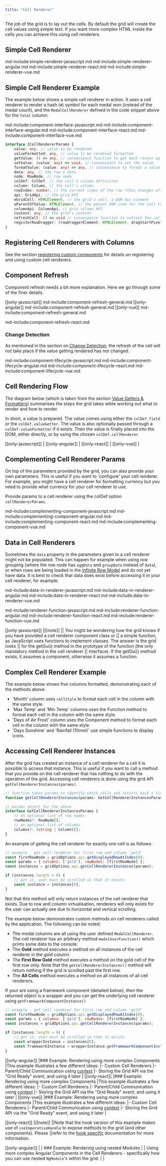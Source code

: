 ```yaml
---
title: "Cell Renderer"
---
```


The job of the grid is to lay out the cells. By default the grid will create the cell values using simple text. If you want more complex HTML inside the cells you can achieve this using cell renderers.

## Simple Cell Renderer

md-include:simple-renderer-javascript.md
md-include:simple-renderer-angular.md
md-include:simple-renderer-react.md
md-include:simple-renderer-vue.md

## Simple Cell Renderer Example

The example below shows a simple cell renderer in action. It uses a cell renderer to render a hash (`#`) symbol for each medal won
(instead of the medal count), and the `MedalCellRenderer` defined in the code snippet above for the `Total` column:

<grid-example title='Simple Cell Renderer' name='simple-javascript' type='generated' options='{ "exampleHeight": 460 }'></grid-example>

md-include:component-interface-javascript.md
md-include:component-interface-angular.md
md-include:component-interface-react.md
md-include:component-interface-vue.md

```ts
interface ICellRendererParams {
    value: any, // value to be rendered
    valueFormatted: any, // value to be rendered formatted
    getValue: () => any, // convenience function to get most recent up to date value
    setValue: (value: any) => void, // convenience to set the value
    formatValue: (value: any) => any, // convenience to format a value using the column's formatter
    data: any, // the row's data
    node: RowNode, // row node
    colDef: ColDef, // the cell's column definition
    column: Column, // the cell's column
    rowIndex: number, // the current index of the row (this changes after filter and sort)
    api: GridApi, // the grid API
    eGridCell: HTMLElement, // the grid's cell, a DOM div element
    eParentOfValue: HTMLElement, // the parent DOM item for the cell renderer, same as eGridCell unless using checkbox selection
    columnApi: ColumnApi, // grid column API
    context: any, // the grid's context
    refreshCell: () => void // convenience function to refresh the cell
    registerRowDragger: (rowDraggerElement: HTMLElement, dragStartPixels?: number, value?: string, suppressVisibilityChange?: boolean) => void; // convenience function to register a DOM element as Row Dragger
}
```

## Registering Cell Renderers with Columns

See the section [registering custom components](/components/#registering-custom-components) for details on registering and using custom cell renderers.

## Component Refresh

Component refresh needs a bit more explanation. Here we go through some of the finer details.

[[only-javascript]]
md-include:component-refresh-general.md
[[only-angular]]
md-include:component-refresh-general.md
[[only-vue]]
md-include:component-refresh-general.md

md-include:component-refresh-react.md

### Change Detection

As mentioned in the section on [Change Detection](/change-detection/), the refresh of the cell will not take place if the value getting rendered has not changed.

md-include:component-lifecycle-javascript.md
md-include:component-lifecycle-angular.md
md-include:component-lifecycle-react.md
md-include:component-lifecycle-vue.md

## Cell Rendering Flow

The diagram below (which is taken from the section [Value Getters & Formatters](/value-getters/)) summarises the steps the grid takes while working out what to render and how to render.

In short, a value is prepared. The value comes using either the `colDef.field` or the `colDef.valueGetter`. The value is also optionally passed through a `colDef.valueFormatter` if it exists. Then the value is finally placed into the DOM, either directly, or by using the chosen `colDef.cellRenderer`.

[[only-javascript]]
|<image-caption src='value-getters/resources/valueGetterFlow.svg' width="55rem" centered="true" alt='Value Getter Flow' constrained='true'></image-caption>
[[only-angular]]
|<image-caption src='resources/valueGetterFlowFw.svg' width="55rem" centered="true" alt='Value Getter Flow' constrained='true'></image-caption>
[[only-react]]
|<image-caption src='resources/valueGetterFlowFw.svg' width="55rem" centered="true" alt='Value Getter Flow' constrained='true'></image-caption>
[[only-vue]]
|<image-caption src='resources/valueGetterFlowFw.svg' width="55rem" centered="true" alt='Value Getter Flow' constrained='true'></image-caption>

## Complementing Cell Renderer Params

On top of the parameters provided by the grid, you can also provide your own parameters. This is useful if you want to
'configure' your cell renderer. For example, you might have a cell renderer for formatting currency but you need to
provide what currency for your cell renderer to use.

Provide params to a cell renderer using the colDef option `cellRendererParams`.

md-include:complementing-component-javascript.md
md-include:complementing-component-angular.md
md-include:complementing-component-react.md
md-include:complementing-component-vue.md

## Data in Cell Renderers

Sometimes the `data` property in the parameters given to a cell renderer might not be populated. This can happen for
example when using row grouping (where the row node has `aggData` and `groupData` instead of `data`), or when rows are
being loaded in the [Infinite Row Model](/infinite-scrolling/) and do not yet have data. It is best to check that data
does exist before accessing it in your cell renderer, for example:

md-include:data-in-renderer-javascript.md
md-include:data-in-renderer-angular.md
md-include:data-in-renderer-react.md
md-include:data-in-renderer-vue.md

md-include:renderer-function-javascript.md
md-include:renderer-function-angular.md
md-include:renderer-function-react.md
md-include:renderer-function-vue.md

[[only-javascript]]
|[[note]]
|| You might be wondering how the grid knows if you have provided a cell renderer component class or
|| a simple function, as JavaScript uses functions to implement classes. The answer is the grid looks
|| for the getGui() method in the prototype of the function (the only mandatory method in the cell renderer
|| interface). If the getGui() method exists, it assumes a component, otherwise it assumes a function.

## Complex Cell Renderer Example

The example below shows five columns formatted, demonstrating each of the methods above.

- 'Month' column uses `cellStyle` to format each cell in the column with the same style.
- 'Max Temp' and 'Min Temp' columns uses the Function method to format each cell in the column with the same style.
- 'Days of Air Frost' column uses the Component method to format each cell in the column with the same style
- 'Days Sunshine' and 'Rainfall (10mm)' use simple functions to display icons.

<grid-example title='Cell Renderer' name='cell-renderer' type='mixed'></grid-example>

## Accessing Cell Renderer Instances

After the grid has created an instance of a cell renderer for a cell it is possible to access that instance. This is useful if you want to call a method that you provide on the cell renderer that has nothing to do with the operation of the grid. Accessing cell renderers is done using the grid API `getCellRendererInstances(params)`.

```ts
// function takes params to identify which cells and returns back a list of cell renderers
function getCellRendererInstances(params: GetCellRendererInstancesParams): ICellRendererComp[];

// params object for the above
interface GetCellRendererInstancesParams {
    // an optional list of row nodes
    rowNodes?: RowNode[];
    // an optional list of columns
    columns?: (string | Column)[];
}
```
An example of getting the cell renderer for exactly one cell is as follows:

```js
// example - get cell renderer for first row and column 'gold'
const firstRowNode = gridOptions.api.getDisplayedRowAtIndex(0);
const params = { columns: ['gold'], rowNodes: [firstRowNode] };
const instances = gridOptions.api.getCellRendererInstances(params);

if (instances.length > 0) {
    // got it, user must be scrolled so that it exists
    const instance = instances[0];
}
```

Not that this method will only return instances of the cell renderer that exists. Due to row and column virtualisation, renderers will only exists for the user can actually see due to horizontal and vertical scrolling.

The example below demonstrates custom methods on cell renderers called by the application. The following can be noted:

- The medal columns are all using the user defined `MedalCellRenderer`. The cell renderer has an arbitrary method `medalUserFunction()` which prints some data to the console.
- The **Gold** method executes a method on all instances of the cell renderer in the gold column.
- The **First Row Gold** method executes a method on the gold cell of the first row only. Note that the `getCellRendererInstances()` method will return nothing if the grid is scrolled past the first row.
- The **All Cells** method executes a method on all instances of all cell renderers.

<grid-example title='Get Cell Renderer' name='get-cell-renderer' type='generated'></grid-example>

If your are using a framework component (detailed below), then the returned object is a wrapper and you can get the underlying cell renderer using `getFrameworkComponentInstance()`


```js
// example - get cell renderer for first row and column 'gold'
const firstRowNode = gridOptions.api.getDisplayedRowAtIndex(0);
const params = { columns: ['gold'], rowNodes: [firstRowNode] };
const instances = gridOptions.api.getCellRendererInstances(params);

if (instances.length > 0) {
    // got it, user must be scrolled so that it exists
    const wrapperInstance = instances[0];
    const frameworkInstance = wrapperInstance.getFrameworkComponentInstance();
}
```

[[only-angular]]
|### Example: Rendering using more complex Components
|This example illustrates a few different ideas:
|- Custom Cell Renderers
|- Parent/Child Communication using [context](/context/)
|- Storing the Grid API via the "Grid Ready" event, and using it later
|<grid-example title='Simple Dynamic Component' name='dynamic-components' type='mixed' options='{ "extras": ["fontawesome", "bootstrap"] }'></grid-example>
[[only-react]]
|### Example: Rendering using more complex Components
|This example illustrates a few different ideas:
|- Custom Cell Renderers
|- Parent/Child Communication using [context](/context/)
|- Storing the Grid API via the "Grid Ready" event, and using it later
|<grid-example title='Simple Dynamic Component' name='dynamic-components' type='mixed' options='{ "extras": ["fontawesome", "bootstrap"] }'></grid-example>
[[only-vue]]
|### Example: Rendering using more complex Components
|This example illustrates a few different ideas:
|- Custom Cell Renderers
|- Parent/Child Communication using [context](/context/)
|- Storing the Grid API via the "Grid Ready" event, and using it later
|<grid-example title='Simple Dynamic Component' name='dynamic-components' type='mixed' options='{ "extras": ["fontawesome", "bootstrap"] }'></grid-example>

[[only-react]]
|[[note]]
||Note that the hook version of this example makes use of `useImperativeHandle` to expose methods to the grid (and other components). Please
||refer to the [hook specific](/react-hooks/) documentation for more information.

[[only-angular]]
|
| ### Example: Rendering using nested Modules
|
| Using more complex Angular Components in the Cell Renderers - specifically how you can use nested `NgModule`'s within the grid.
|
| <grid-example title='Richer Dynamic Components' name='angular-rich-dynamic' type='angular' options='{ "exampleHeight": 380, "extras": ["bootstrap"] }'></grid-example>
